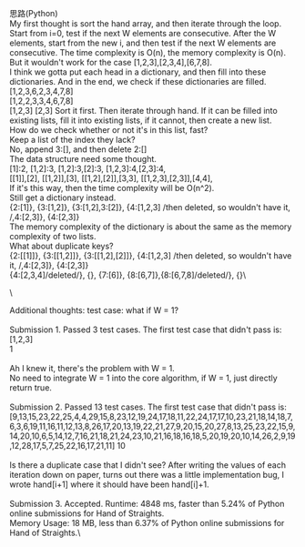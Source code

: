 思路(Python)\
My first thought is sort the hand array, and then iterate through the loop. Start from i=0, test if the next W elements are consecutive. After the W elements, start from the new i, and then test if the next W elements are consecutive. The time complexity is O(n), the memory complexity is O(n).\
But it wouldn't work for the case [1,2,3],[2,3,4],[6,7,8].\
I think we gotta put each head in a dictionary, and then fill into these dictionaries. And in the end, we check if these dictionaries are filled. \
[1,2,3,6,2,3,4,7,8]\
[1,2,2,3,3,4,6,7,8]\
[1,2,3]
[2,3]
Sort it first. Then iterate through hand. If it can be filled into existing lists, fill it into existing lists, if it cannot, then create a new list.\
How do we check whether or not it's in this list, fast?\
Keep a list of the index they lack? \
No, append 3:[], and then delete 2:[]\
The data structure need some thought.\
[1]:2, [1,2]:3, [1,2]:3,[2]:3, [1,2,3]:4,[2,3]:4, \
[[1]],[2], [[1,2]],[3], [[1,2],[2]],[3,3], [[1,2,3],[2,3]],[4,4], \
If it's this way, then the time complexity will be O(n^2).\
Still get a dictionary instead.\
{2:[1]}, {3:[1,2]}, {3:[1,2],3:[2]}, {4:[1,2,3] /then deleted, so wouldn't have it, /,4:[2,3]}, {4:[2,3]}\
The memory complexity of the dictionary is about the same as the memory complexity of two lists.\
What about duplicate keys?\
{2:[[1]]}, {3:[[1,2]]}, {3:[[1,2],[2]]}, {4:[1,2,3] /then deleted, so wouldn't have it, /,4:[2,3]}, {4:[2,3]}\
{4:[2,3,4]/deleted/}, {}, {7:[6]}, {8:[6,7]},{8:[6,7,8]/deleted/}, {}\

\

Additional thoughts: test case: what if W = 1?\
\
Submission 1. Passed 3 test cases. The first test case that didn't pass is:
[1,2,3]\
1\
\
Ah I knew it, there's the problem with W = 1. \
No need to integrate W = 1 into the core algorithm, if W = 1, just directly return true. \
\
Submission 2. Passed 13 test cases. The first test case that didn't pass is:\
[9,13,15,23,22,25,4,4,29,15,8,23,12,19,24,17,18,11,22,24,17,17,10,23,21,18,14,18,7,6,3,6,19,11,16,11,12,13,8,26,17,20,13,19,22,21,27,9,20,15,20,27,8,13,25,23,22,15,9,14,20,10,6,5,14,12,7,16,21,18,21,24,23,10,21,16,18,16,18,5,20,19,20,10,14,26,2,9,19,12,28,17,5,7,25,22,16,17,21,11]
10\
\
Is there a duplicate case that I didn't see? After writing the values of each iteration down on paper, turns out there was a little implementation bug, I wrote hand[i+1] where it should have been hand[i]+1.\
\
Submission 3. Accepted. Runtime: 4848 ms, faster than 5.24% of Python online submissions for Hand of Straights.\
Memory Usage: 18 MB, less than 6.37% of Python online submissions for Hand of Straights.\


